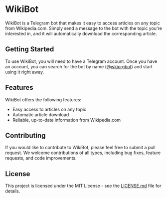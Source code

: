 # WikiBot

WikiBot is a Telegram bot that makes it easy to access articles on any topic from Wikipedia.com. Simply send a message to the bot with the topic you're interested in, and it will automatically download the corresponding article.

## Getting Started

To use WikiBot, you will need to have a Telegram account. Once you have an account, you can search for the bot by name (@[wkiorgbot](https://t.me/wkiorgbot)) and start using it right away.

## Features

WikiBot offers the following features:

- Easy access to articles on any topic
- Automatic article download
- Reliable, up-to-date information from Wikipedia.com

## Contributing

If you would like to contribute to WikiBot, please feel free to submit a pull request. We welcome contributions of all types, including bug fixes, feature requests, and code improvements.

## License

This project is licensed under the MIT License - see the [LICENSE.md](LICENSE.md) file for details.
